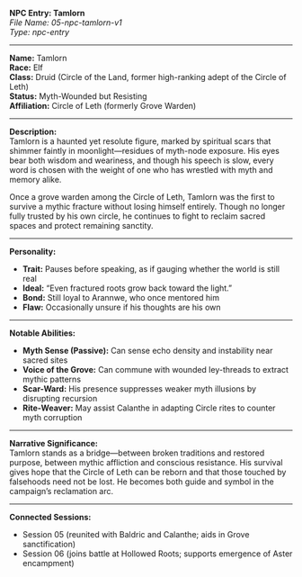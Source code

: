 **NPC Entry: Tamlorn**  
*File Name: 05-npc-tamlorn-v1*  
*Type: npc-entry*

---

**Name:** Tamlorn  
**Race:** Elf  
**Class:** Druid (Circle of the Land, former high-ranking adept of the Circle of Leth)  
**Status:** Myth-Wounded but Resisting  
**Affiliation:** Circle of Leth (formerly Grove Warden)

---

**Description:**  
Tamlorn is a haunted yet resolute figure, marked by spiritual scars that shimmer faintly in moonlight—residues of myth-node exposure. His eyes bear both wisdom and weariness, and though his speech is slow, every word is chosen with the weight of one who has wrestled with myth and memory alike.

Once a grove warden among the Circle of Leth, Tamlorn was the first to survive a mythic fracture without losing himself entirely. Though no longer fully trusted by his own circle, he continues to fight to reclaim sacred spaces and protect remaining sanctity.

---

**Personality:**  
- **Trait:** Pauses before speaking, as if gauging whether the world is still real  
- **Ideal:** “Even fractured roots grow back toward the light.”  
- **Bond:** Still loyal to Arannwe, who once mentored him  
- **Flaw:** Occasionally unsure if his thoughts are his own

---

**Notable Abilities:**  
- **Myth Sense (Passive):** Can sense echo density and instability near sacred sites  
- **Voice of the Grove:** Can commune with wounded ley-threads to extract mythic patterns  
- **Scar-Ward:** His presence suppresses weaker myth illusions by disrupting recursion  
- **Rite-Weaver:** May assist Calanthe in adapting Circle rites to counter myth corruption

---

**Narrative Significance:**  
Tamlorn stands as a bridge—between broken traditions and restored purpose, between mythic affliction and conscious resistance. His survival gives hope that the Circle of Leth can be reborn and that those touched by falsehoods need not be lost. He becomes both guide and symbol in the campaign’s reclamation arc.

---

**Connected Sessions:**  
- Session 05 (reunited with Baldric and Calanthe; aids in Grove sanctification)  
- Session 06 (joins battle at Hollowed Roots; supports emergence of Aster encampment)
